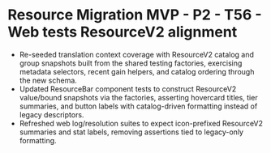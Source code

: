 # Resource Migration MVP - P2 - T56 - Web tests ResourceV2 alignment

- Re-seeded translation context coverage with ResourceV2 catalog and group snapshots built from the shared testing factories, exercising metadata selectors, recent gain helpers, and catalog ordering through the new schema.
- Updated ResourceBar component tests to construct ResourceV2 value/bound snapshots via the factories, asserting hovercard titles, tier summaries, and button labels with catalog-driven formatting instead of legacy descriptors.
- Refreshed web log/resolution suites to expect icon-prefixed ResourceV2 summaries and stat labels, removing assertions tied to legacy-only formatting.
